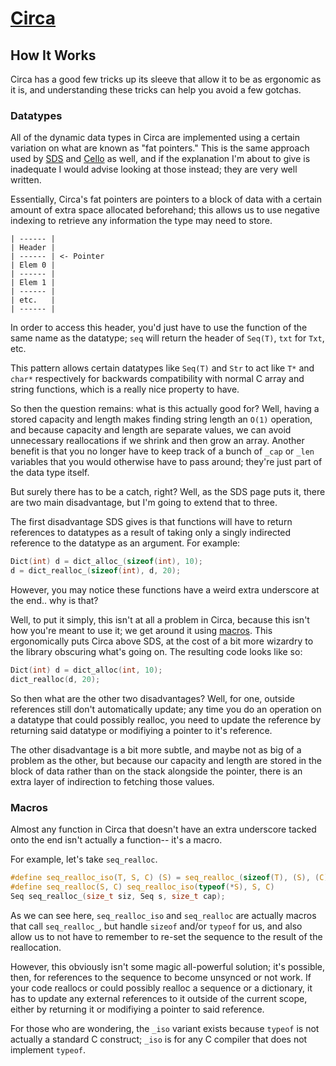 # [Circa](README.md)

## How It Works

Circa has a good few tricks up its sleeve that allow it to be as ergonomic as it
is, and understanding these tricks can help you avoid a few gotchas.

### Datatypes

All of the dynamic data types in Circa are implemented using a certain variation
on what are known as "fat pointers." This is the same approach used by
[SDS](https://github.com/antirez/sds) and
[Cello](http://libcello.org/learn/a-fat-pointer-library) as well, and if the
explanation I'm about to give is inadequate I would advise looking at those
instead; they are very well written.

Essentially, Circa's fat pointers are pointers to a block of data with a certain
amount of extra space allocated beforehand; this allows us to use negative
indexing to retrieve any information the type may need to store.

```
| ------ |
| Header |
| ------ | <- Pointer
| Elem 0 |
| ------ |
| Elem 1 |
| ------ |
| etc.   |
| ------ |
```

In order to access this header, you'd just have to use the function of the same
name as the datatype; `seq` will return the header of `Seq(T)`, `txt` for `Txt`,
etc.

This pattern allows certain datatypes like `Seq(T)` and `Str` to act like `T*`
and `char*` respectively for backwards compatibility with normal C array and
string functions, which is a really nice property to have.

So then the question remains: what is this actually good for? Well, having
a stored capacity and length makes finding string length an `O(1)` operation,
and because capacity and length are separate values, we can avoid unnecessary
reallocations if we shrink and then grow an array. Another benefit is that you
no longer have to keep track of a bunch of `_cap` or `_len` variables that you
would otherwise have to pass around; they're just part of the data type itself.

But surely there has to be a catch, right? Well, as the SDS page puts it, there
are two main disadvantage, but I'm going to extend that to three.

The first disadvantage SDS gives is that functions will have to return
references to datatypes as a result of taking only a singly indirected reference
to the datatype as an argument. For example:

```C
Dict(int) d = dict_alloc_(sizeof(int), 10);
d = dict_realloc_(sizeof(int), d, 20);
```

However, you may notice these functions have a weird extra underscore at the
end.. why is that?

Well, to put it simply, this isn't at all a problem in Circa, because this isn't
how you're meant to use it; we get around it using [macros](#macros).
This ergonomically puts Circa above SDS, at the cost of a bit more wizardry to
the library obscuring what's going on. The resulting code looks like so:

```C
Dict(int) d = dict_alloc(int, 10);
dict_realloc(d, 20);
```

So then what are the other two disadvantages? Well, for one, outside references
still don't automatically update; any time you do an operation on a datatype
that could possibly realloc, you need to update the reference by returning
said datatype or modifiying a pointer to it's reference.

The other disadvantage is a bit more subtle, and maybe not as big of a problem
as the other, but because our capacity and length are stored in the block of
data rather than on the stack alongside the pointer, there is an extra layer
of indirection to fetching those values.

### Macros

Almost any function in Circa that doesn't have an extra underscore tacked onto
the end isn't actually a function-- it's a macro.

For example, let's take `seq_realloc`.

```C
#define seq_realloc_iso(T, S, C) (S) = seq_realloc_(sizeof(T), (S), (C))
#define seq_realloc(S, C) seq_realloc_iso(typeof(*S), S, C)
Seq seq_realloc_(size_t siz, Seq s, size_t cap);
```

As we can see here, `seq_realloc_iso` and `seq_realloc` are actually macros that
call `seq_realloc_`, but handle `sizeof` and/or `typeof` for us, and also allow
us to not have to remember to re-set the sequence to the result of the
reallocation.

However, this obviously isn't some magic all-powerful solution; it's possible,
then, for references to the sequence to become unsynced or not work. If your
code reallocs or could possibly realloc a sequence or a dictionary, it has to
update any external references to it outside of the current scope, either by
returning it or modifiying a pointer to said reference.

For those who are wondering, the `_iso` variant exists because `typeof` is not
actually a standard C construct; `_iso` is for any C compiler that does not
implement `typeof`.
